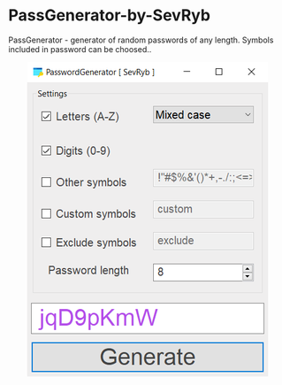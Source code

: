 # PassGenerator-by-SevRyb
PassGenerator - generator of random passwords of any length. Symbols included in password can be choosed..
<p align="center">
  <img src="https://github.com/SevRyb/PassGenerator-by-SevRyb/blob/main/gui-view.png">
</p>
